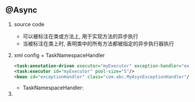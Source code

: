 ## @Async

1. source code

    - 可以被标注在类或方法上, 用于实现方法的异步执行
    - 当被标注在类上时, 表明类中的所有方法都被指定的异步执行器执行

2. xml config + TaskNamespaceHandler

   ```xml
   <task:annotation-driven executor="myExecutor" exception-handler="exceptionHandler"/>
   <task:executor id="myExecutor" pool-size="5"/>
   <bean id="exceptionHandler" class="com.abc.MyAsynExceptionHandler"/>
   ```
   - TaskNamespaceHandler: 
3.